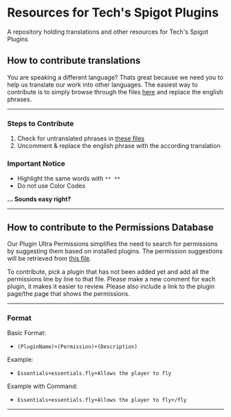 # Resources for Tech's Spigot Plugins
A repository holding translations and other resources for Tech's Spigot Plugins

## How to contribute translations

You are speaking a different language? Thats great because we need you to help us translate our work into other languages. The easiest way to contribute is to simply browse through the files [here](https://github.com/TechsCode/PluginResources/tree/master/Translations) and replace the english phrases.

---
### Steps to Contribute
1. Check for untranslated phrases in [these files](https://github.com/TechsCode/PluginResources/tree/master/Translations)
2. Uncomment & replace the english phrase with the according translation

### Important Notice
* Highlight the same words with ``** **``
* Do not use Color Codes

**... Sounds easy right?**

---

## How to contribute to the Permissions Database

Our Plugin Ultra Permissions simplifies the need to search for permissions by suggesting them based on installed plugins. The permission suggestions will be retrieved from [this file](https://github.com/TechsCode/PluginResources/blob/master/Permissions%20Database/Database.updb).

To contribute, pick a plugin that has not been added yet and add all the permissions line by line to that file.
Please make a new comment for each plugin, it makes it easier to review.
Please also include a link to the plugin page/the page that shows the permissions.

---
### Format

Basic Format:

* ``(PluginName)+(Permission)+(Description)``

Example:

* ``Essentials+essentials.fly+Allows the player to fly``

Example with Command:

* ``Essentials+essentials.fly+Allows the player to fly+/fly``
---

